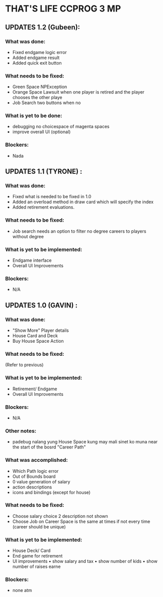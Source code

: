 # THAT'S LIFE CCPROG 3 MP 

## UPDATES 1.2 (Gubeen):
### What was done:
- Fixed endgame logic error
- Added endgame result
- Added quick exit button

### What needs to be fixed:
- Green Space NPException
- Orange Space Lawsuit when one player is retired and the player chooses the other playe
- Job Search two buttons when no 

### What is yet to be done:
- debugging no choicespace of magenta spaces
- improve overall UI (optional)

### Blockers:
- Nada

## UPDATES 1.1 (TYRONE) :
### What was done:
- Fixed what is needed to be fixed in 1.0
- Added an overload method in draw card which will specify the index 
- Added retirement evaluations. 

### What needs to be fixed:
- Job search needs an option to filter no degree careers to players without degree

### What is yet to be implemented:
- Endgame interface 
- Overall UI Improvements

### Blockers:
- N/A

## UPDATES 1.0 (GAVIN) : 
### What was done:
- "Show More" Player details
- House Card and Deck
- Buy House Space Action

### What needs to be fixed:
(Refer to previous)

### What is yet to be implemented:
- Retirement/ Endgame
- Overall UI Improvements

### Blockers:
- N/A

### Other notes:
- padebug nalang yung House Space kung may mali sinet ko muna near the start of  the bosrd "Career Path"
### What was accomplished:
- Which Path logic error
- Out of Bounds board
- 0 value generation of salary
- action descriptions
- icons and bindings (except for house)

### What needs to be fixed:
- Choose salary choice 2 description not shown
- Choose Job on Career Space is the same at times if not every time (career should be unique)

### What is yet to be implemented:
- House Deck/ Card
- End game for retirement
- UI improvements
     • show salary and tax
     • show number of kids
     • show number of raises earne

### Blockers:
- none atm

